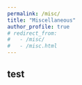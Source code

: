 ```yaml
---
permalink: /misc/
title: "Miscellaneous"
author_profile: true
# redirect_from: 
#   - /misc/
#   - /misc.html
---
```


## test